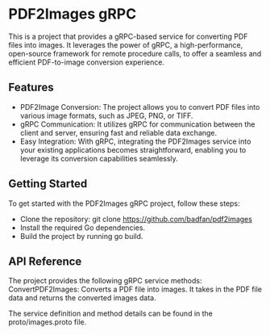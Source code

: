 # PDF2Images gRPC

This is a project that provides a gRPC-based service for converting PDF files into images. 
It leverages the power of gRPC, a high-performance, open-source framework for remote procedure calls, to offer
a seamless and efficient PDF-to-image conversion experience.

## Features

- PDF2Image Conversion: The project allows you to convert PDF files into various image formats, such as JPEG, PNG, or TIFF.
- gRPC Communication: It utilizes gRPC for communication between the client and server, ensuring fast and reliable data exchange.
- Easy Integration: With gRPC, integrating the PDF2Images service into your existing applications becomes straightforward,
enabling you to leverage its conversion capabilities seamlessly.

## Getting Started

To get started with the PDF2Images gRPC project, follow these steps:
- Clone the repository: git clone https://github.com/badfan/pdf2images
- Install the required Go dependencies.
- Build the project by running go build.

## API Reference

The project provides the following gRPC service methods:
ConvertPDF2Images: Converts a PDF file into images. It takes in the PDF file data and returns the converted images data.

The service definition and method details can be found in the proto/images.proto file.